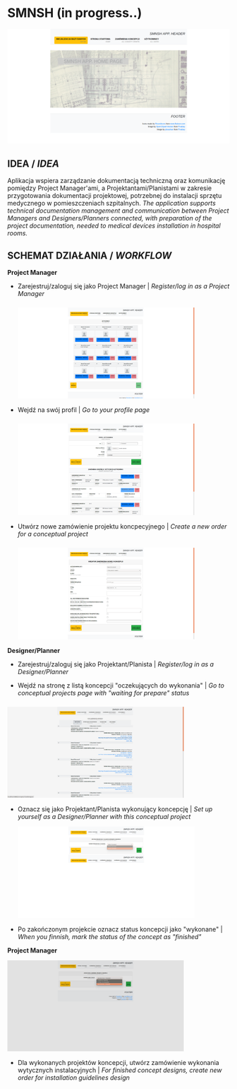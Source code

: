 # SMNSH (in progress..)

<img src="src/main/webapp/resources/img/forReadme/img_prntscrn_homepage_001.png" width="auto"/>

## IDEA / *IDEA*

Aplikacja wspiera zarządzanie dokumentacją techniczną oraz komunikację pomiędzy Project Manager'ami, a Projektantami/Planistami w zakresie przygotowania dokumentacji projektowej, potrzebnej do instalacji sprzętu medycznego w pomieszczeniach szpitalnych.
*The application supports technical documentation management and communication between Project Managers and Designers/Planners connected, with preparation of the project documentation, needed to medical devices installation in hospital rooms.*
 

## SCHEMAT DZIAŁANIA / *WORKFLOW*

**Project Manager**

- Zarejestruj/zaloguj się jako Project Manager
| *Register/log in as a Project Manager*
  ###
  <img src="src/main/webapp/resources/img/forReadme/img_prntscrn_alluserspage_001.png" width="400"/>

- Wejdź na swój profil
| *Go to your profile page*
  ###
  <img src="src/main/webapp/resources/img/forReadme/img_prntscrn_userpage_001.png" width="400"/>
  
- Utwórz nowe zamówienie projektu koncpecyjnego
| *Create a new order for a conceptual project* 
  ###
  <img src="src/main/webapp/resources/img/forReadme/img_prntscrn_formfornewconcept_001.png" width="400"/>

**Designer/Planner**

- Zarejestruj/zaloguj się jako Projektant/Planista
| *Register/log in as a Designer/Planner*

- Wejdź na stronę z listą koncepcji "oczekujących do wykonania" | *Go to conceptual projects page with "waiting for prepare" status*

 ###
  <!--![](src/main/webapp/resources/img/forReadme/img_prntscrn_allconcepts_001.png)-->
  <img src="src/main/webapp/resources/img/forReadme/img_prntscrn_allconcepts_001.png" width="400"/>

- Oznacz się jako Projektant/Planista wykonujący koncepcję | *Set up yourself as a Designer/Planner with this conceptual project*

  <!--![](src/main/webapp/resources/img/forReadme/img_prntscrn_setdesignerpage_001.png)-->
  <img src="src/main/webapp/resources/img/forReadme/img_prntscrn_setdesignerpage_001.png" width="400"/>

- Po zakończonym projekcie oznacz status koncepcji jako "wykonane" | *When you finnish, mark the status of the concept as "finished"*

**Project Manager**

  <!-- ![](src/main/webapp/resources/img/forReadme/img_prntscrn_setorderstatuspage_001.png)-->
  <img src="src/main/webapp/resources/img/forReadme/img_prntscrn_setorderstatuspage_001.png" width="400"/>


- Dla wykonanych projektów koncepcji, utwórz zamówienie wykonania wytycznych instalacyjnych | *For finished concept designs, create new order for installation guidelines design*
